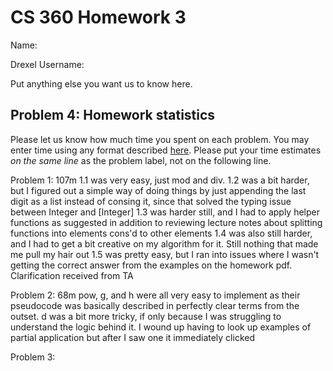 # CS 360 Homework 3

Name:  

Drexel Username:  

Put anything else you want us to know here.

## Problem 4: Homework statistics

Please let us know how much time you spent on each problem. You may enter time using any format described [here](https://github.com/wroberts/pytimeparse). Please put your time estimates *on the same line* as the problem label, not on the following line.

Problem 1: 107m
1.1 was very easy, just mod and div.
1.2 was a bit harder, but I figured out a simple way of doing things by just appending the last digit as a list instead of consing it, since that solved the typing issue between Integer and [Integer]
1.3 was harder still, and I had to apply helper functions as suggested in addition to reviewing lecture notes about splitting functions into elements cons'd to other elements
1.4 was also still harder, and I had to get a bit creative on my algorithm for it. Still nothing that made me pull my hair out
1.5 was pretty easy, but I ran into issues where I wasn't getting the correct answer from the examples on the homework pdf. Clarification received from TA 

Problem 2: 68m
pow, g, and h were all very easy to implement as their pseudocode was basically described in perfectly clear terms from the outset.
d was a bit more tricky, if only because I was struggling to understand the logic behind it. I wound up having to look up examples of partial application but after I saw one it immediately clicked

Problem 3:  
